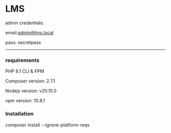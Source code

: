 # LMS

admin credentials:

email:admin@lms.local

pass: secretpass

----------------------------------
### requirements
PHP 8.1 CLI & FPM

Composer version: 2.7.1

Nodejs version: v20.15.0

npm version: 10.8.1

### Installation

composer install --ignore-platform-reqs
